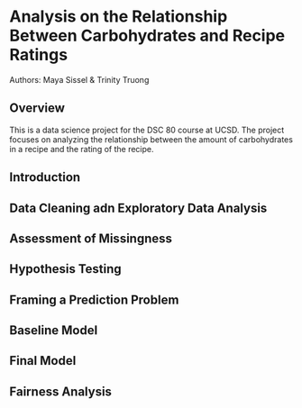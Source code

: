 # Analysis on the Relationship Between Carbohydrates and Recipe Ratings

Authors: Maya Sissel & Trinity Truong

## Overview

This is a data science project for the DSC 80 course at UCSD. The project focuses
on analyzing the relationship between the amount of carbohydrates in a recipe 
and the rating of the recipe.

## Introduction

## Data Cleaning adn Exploratory Data Analysis

## Assessment of Missingness

## Hypothesis Testing

## Framing a Prediction Problem

## Baseline Model

## Final Model

## Fairness Analysis